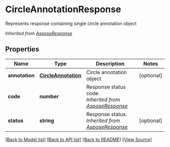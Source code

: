 ﻿# CircleAnnotationResponse
Represents response containing single circle annotation object

*Inherited from [AsposeResponse](AsposeResponse.md)*
## Properties
Name | Type | Description | Notes
------------ | ------------- | ------------- | -------------
**annotation** | [**CircleAnnotation**](CircleAnnotation.md) | Circle annotation object | [optional]
**code** | **number** | Response status code.<br />*Inherited from [AsposeResponse](AsposeResponse.md)* | 
**status** | **string** | Response status.<br />*Inherited from [AsposeResponse](AsposeResponse.md)* | [optional]

[[Back to Model list]](../README.md#documentation-for-models) [[Back to API list]](../README.md#documentation-for-api-endpoints) [[Back to README]](../README.md) [[View Source]](../src/models/circleAnnotationResponse.ts)

